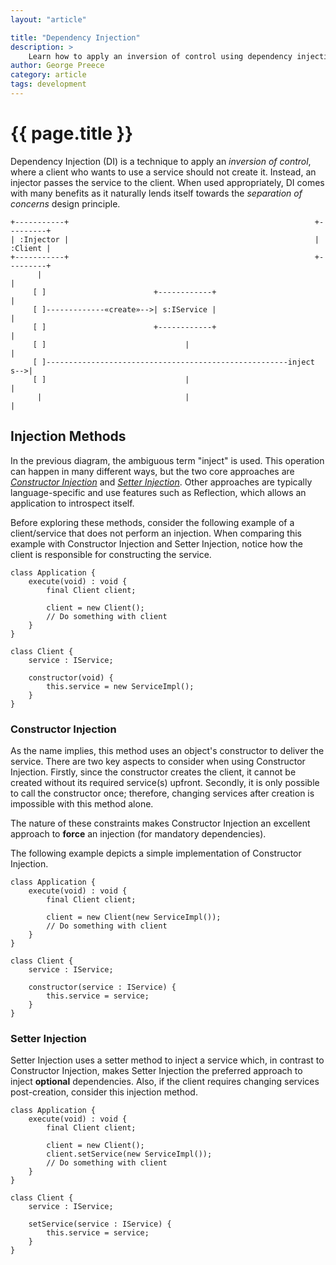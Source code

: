 ```yaml
---
layout: "article"

title: "Dependency Injection"
description: >
    Learn how to apply an inversion of control using dependency injection
author: George Preece
category: article
tags: development
---
```

# {{ page.title }}

Dependency Injection (DI) is a technique to apply an _inversion of control_, where a client who wants to use a service should not create it. Instead, an injector passes the service to the client. When used appropriately, DI comes with many benefits as it naturally lends itself towards the _separation of concerns_ design principle.

```
+-----------+                                                       +---------+
| :Injector |                                                       | :Client |
+-----------+                                                       +---------+
      |                                                                  |
     [ ]                        +------------+                           |
     [ ]-------------«create»-->| s:IService |                           |
     [ ]                        +------------+                           |
     [ ]                               |                                 |
     [ ]------------------------------------------------------inject s-->|
     [ ]                               |                                 |
      |                                |                                 |
```

## Injection Methods
In the previous diagram, the ambiguous term "inject" is used. This operation can happen in many different ways, but the two core approaches are [_Constructor Injection_](#constructor-injection) and [_Setter Injection_](#setter-injection). Other approaches are typically language-specific and use features such as Reflection, which allows an application to introspect itself.

Before exploring these methods, consider the following example of a client/service that does not perform an injection. When comparing this example with Constructor Injection and Setter Injection, notice how the client is responsible for constructing the service.

```
class Application {
    execute(void) : void {
        final Client client;

        client = new Client();
        // Do something with client
    }
}

class Client {
    service : IService;

    constructor(void) {
        this.service = new ServiceImpl();
    }
}
```

### Constructor Injection
As the name implies, this method uses an object's constructor to deliver the service. There are two key aspects to consider when using Constructor Injection. Firstly, since the constructor creates the client, it cannot be created without its required service(s) upfront. Secondly, it is only possible to call the constructor once; therefore, changing services after creation is impossible with this method alone.

The nature of these constraints makes Constructor Injection an excellent approach to **force** an injection (for mandatory dependencies).

The following example depicts a simple implementation of Constructor Injection.
```
class Application {
    execute(void) : void {
        final Client client;

        client = new Client(new ServiceImpl());
        // Do something with client
    }
}

class Client {
    service : IService;

    constructor(service : IService) {
        this.service = service;
    }
}
```

### Setter Injection
Setter Injection uses a setter method to inject a service which, in contrast to Constructor Injection, makes Setter Injection the preferred approach to inject **optional** dependencies. Also, if the client requires changing services post-creation, consider this injection method. 

```
class Application {
    execute(void) : void {
        final Client client;

        client = new Client();
        client.setService(new ServiceImpl());
        // Do something with client
    }
}

class Client {
    service : IService;

    setService(service : IService) {
        this.service = service;
    }
}
```